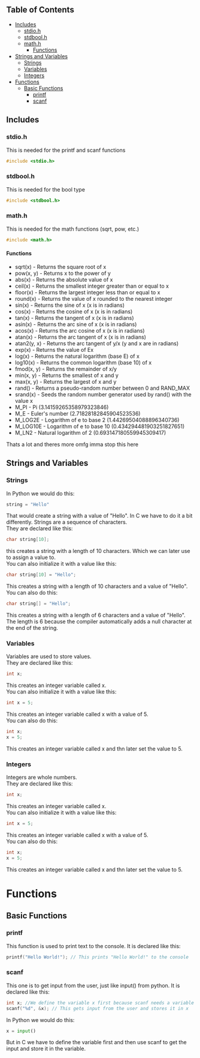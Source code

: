 ## Table of Contents
- [Includes](#includes)
    - [stdio.h](#stdioh)
    - [stdbool.h](#stdboolh)
    - [math.h](#mathh)
        - [Functions](#functions)
- [Strings and Variables](#strings-and-variables)
    - [Strings](#strings)
    - [Variables](#variables)
    - [Integers](#integers)
- [Functions](#functions)
    - [Basic Functions](#basic-functions)
        - [printf](#printf)
        - [scanf](#scanf)

## Includes
### stdio.h
This is needed for the printf and scanf functions
```c
#include <stdio.h>
```
### stdbool.h
This is needed for the bool type
```c
#include <stdbool.h>
```
### math.h
This is needed for the math functions (sqrt, pow, etc.)
```c
#include <math.h>
```

#### Functions
- sqrt(x) - Returns the square root of x
- pow(x, y) - Returns x to the power of y
- abs(x) - Returns the absolute value of x
- ceil(x) - Returns the smallest integer greater than or equal to x
- floor(x) - Returns the largest integer less than or equal to x
- round(x) - Returns the value of x rounded to the nearest integer
- sin(x) - Returns the sine of x (x is in radians)
- cos(x) - Returns the cosine of x (x is in radians)
- tan(x) - Returns the tangent of x (x is in radians)
- asin(x) - Returns the arc sine of x (x is in radians)
- acos(x) - Returns the arc cosine of x (x is in radians)
- atan(x) - Returns the arc tangent of x (x is in radians)
- atan2(y, x) - Returns the arc tangent of y/x (y and x are in radians)
- exp(x) - Returns the value of Ex
- log(x) - Returns the natural logarithm (base E) of x
- log10(x) - Returns the common logarithm (base 10) of x
- fmod(x, y) - Returns the remainder of x/y
- min(x, y) - Returns the smallest of x and y
- max(x, y) - Returns the largest of x and y
- rand() - Returns a pseudo-random number between 0 and RAND_MAX
- srand(x) - Seeds the random number generator used by rand() with the value x
- M_PI - Pi (3.14159265358979323846)
- M_E - Euler's number (2.71828182845904523536)
- M_LOG2E - Logarithm of e to base 2 (1.44269504088896340736)
- M_LOG10E - Logarithm of e to base 10 (0.434294481903251827651)
- M_LN2 - Natural logarithm of 2 (0.693147180559945309417)

Thats a lot and theres more omfg imma stop this here

## Strings and Variables
### Strings
In Python we would do this:
```python
string = "Hello"
```
That would create a string with a value of "Hello". 
In C we have to do it a bit differently. 
Strings are a sequence of characters. <br>
They are declared like this:
```c
char string[10];
```
this creates a string with a length of 10 characters. Which we can later use to assign a value to.<br>
You can also initialize it with a value like this:
```c
char string[10] = "Hello";
```
This creates a string with a length of 10 characters and a value of "Hello". <br>
You can also do this:
```c
char string[] = "Hello";
```
This creates a string with a length of 6 characters and a value of "Hello". <br>
The length is 6 because the compiler automatically adds a null character at the end of the string.

### Variables
Variables are used to store values. <br>
They are declared like this:
```c
int x;
```
This creates an integer variable called x. <br>
You can also initialize it with a value like this:
```c
int x = 5;
```
This creates an integer variable called x with a value of 5. <br>
You can also do this:
```c
int x;
x = 5;
```
This creates an integer variable called x and thn later set the value to 5.

### Integers
Integers are whole numbers. <br>
They are declared like this:
```c
int x;
```
This creates an integer variable called x. <br>
You can also initialize it with a value like this:
```c
int x = 5;
```
This creates an integer variable called x with a value of 5. <br>
You can also do this:
```c
int x;
x = 5;
```
This creates an integer variable called x and thn later set the value to 5.

# Functions
## Basic Functions

### printf
This function is used to print text to the console. It is declared like this:
```c
printf("Hello World!"); // This prints "Hello World!" to the console
```
### scanf
This one is to get input from the user, just like input() from python. It is declared like this:
```c
int x; //We define the variable x first because scanf needs a variable to store the input
scanf("%d", &x); // This gets input from the user and stores it in x
```

In Python we would do this:
```python
x = input()
```
But in C we have to define the variable first and then use scanf to get the input and store it in the variable.

